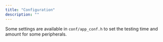 ```yaml
---
title: "Configuration"
description: ""
---
```


Some settings are available in `conf/app_conf.h` to set the testing time and amount for some peripherals.
